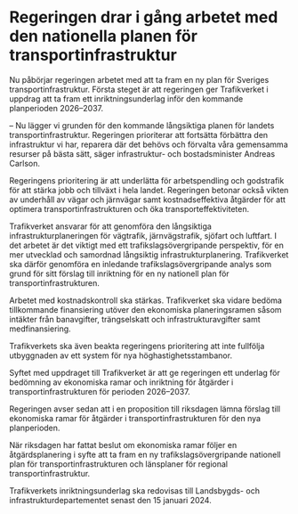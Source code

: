 # Regeringen drar i gång arbetet med den nationella planen för transportinfrastruktur

Nu påbörjar regeringen arbetet med att ta fram en ny plan för Sveriges transportinfrastruktur. Första steget är att regeringen ger Trafikverket i uppdrag att ta fram ett inriktningsunderlag inför den kommande planperioden 2026–2037.

– Nu lägger vi grunden för den kommande långsiktiga planen för landets transportinfrastruktur. Regeringen prioriterar att fortsätta förbättra den infrastruktur vi har, reparera där det behövs och förvalta våra gemensamma resurser på bästa sätt, säger infrastruktur- och bostadsminister Andreas Carlson.

Regeringens prioritering är att underlätta för arbetspendling och godstrafik för att stärka jobb och tillväxt i hela landet. Regeringen betonar också vikten av underhåll av vägar och järnvägar samt kostnadseffektiva åtgärder för att optimera transportinfrastrukturen och öka transporteffektiviteten.

Trafikverket ansvarar för att genomföra den långsiktiga infrastrukturplaneringen för vägtrafik, järnvägstrafik, sjöfart och luftfart. I det arbetet är det viktigt med ett trafikslagsövergripande perspektiv, för en mer utvecklad och samordnad långsiktig infrastrukturplanering. Trafikverket ska därför genomföra en inledande trafikslagsövergripande analys som grund för sitt förslag till inriktning för en ny nationell plan för transportinfrastrukturen.

Arbetet med kostnadskontroll ska stärkas. Trafikverket ska vidare bedöma tillkommande finansiering utöver den ekonomiska planeringsramen såsom intäkter från banavgifter, trängselskatt och infrastrukturavgifter samt medfinansiering.

Trafikverkets ska även beakta regeringens prioritering att inte fullfölja utbyggnaden av ett system för nya höghastighetsstambanor.

Syftet med uppdraget till Trafikverket är att ge regeringen ett underlag för bedömning av ekonomiska ramar och inriktning för åtgärder i transportinfrastrukturen för perioden 2026–2037.

Regeringen avser sedan att i en proposition till riksdagen lämna förslag till ekonomiska ramar för åtgärder i transportinfrastrukturen för den nya planperioden.

När riksdagen har fattat beslut om ekonomiska ramar följer en åtgärdsplanering i syfte att ta fram en ny trafikslagsövergripande nationell plan för transportinfrastrukturen och länsplaner för regional transportinfrastruktur.

Trafikverkets inriktningsunderlag ska redovisas till Landsbygds- och infrastrukturdepartementet senast den 15 januari 2024.
